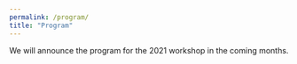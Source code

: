 ```yaml
---
permalink: /program/
title: "Program"
---
```


We will announce the program for the 2021 workshop in the coming months. 


